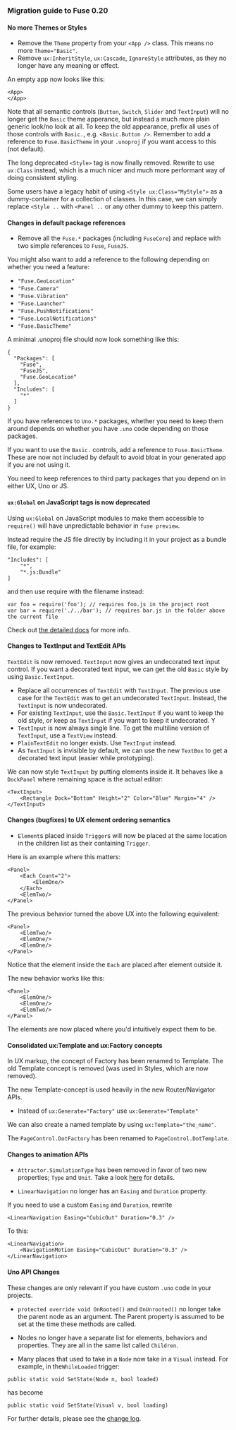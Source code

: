### Migration guide to Fuse 0.20

#### No more Themes or Styles

* Remove the `Theme` property from your `<App />` class. This means no more `Theme="Basic"`.
* Remove `ux:InheritStyle`, `ux:Cascade`, `IgnoreStyle` attributes, as they no longer have any meaning or effect.

An empty app now looks like this:

```
<App>
</App>
```

Note that all semantic controls (`Button`, `Switch`, `Slider` and `TextInput`) will no longer get the `Basic` theme apperance, but instead a much more plain generic look/no look at all. To keep the old appearance, prefix all uses of those controls with `Basic.`, e.g. `<Basic.Button />`. Remember to add a reference to `Fuse.BasicTheme` in your `.unoproj` if you want access to this (not default).

The long deprecated `<Style>` tag is now finally removed. Rewrite to use `ux:Class` instead, which is a much nicer and much more performant way of doing consistent styling.

Some users have a legacy habit of using `<Style ux:Class="MyStyle">` as a dummy-container for a collection of classes. In this case, we can simply replace `<Style ..` with `<Panel ..` or any other dummy to keep this pattern.


#### Changes in default package references

* Remove all the `Fuse.*` packages (including `FuseCore`) and replace with two simple references to `Fuse`, `FuseJS`.

You might also want to add a reference to the following depending on whether you need a feature:

* `"Fuse.GeoLocation"`
* `"Fuse.Camera"`
* `"Fuse.Vibration"`
* `"Fuse.Launcher"`
* `"Fuse.PushNotifications"`
* `"Fuse.LocalNotifications"`
* `"Fuse.BasicTheme"`

A minimal .unoproj file should now look something like this:

```
{
  "Packages": [
    "Fuse",
    "FuseJS",
    "Fuse.GeoLocation"
  ],
  "Includes": [
    "*"
  ]
}
```

If you have references to `Uno.*` packages, whether you need to keep them around depends on whether you have `.uno` code depending on those packages.

If you want to use the `Basic.` controls, add a reference to `Fuse.BasicTheme`. These are now not included by default to avoid bloat in your generated app if you are not using it.

You need to keep references to third party packages that you depend on in either UX, Uno or JS.

#### `ux:Global` on JavaScript tags is now deprecated

Using `ux:Global` on JavaScript modules to make them accessible to `require()` will have unpredictable behavior in `fuse preview`.

Instead require the JS file directly by including it in your project as a bundle file, for example:

```
"Includes": [
    "*",
    "*.js:Bundle"
]
```

and then use require with the filename instead:

```
var foo = require('foo'); // requires foo.js in the project root
var bar = require('./../bar'); // requires bar.js in the folder above the current file
```

Check out [the detailed docs](fusejs/fusejs.md#importing-modules-by-file-name) for more info.


#### Changes to TextInput and TextEdit APIs

`TextEdit` is now removed. `TextInput` now gives an undecorated text input control. If you want a decorated text input, we can get the old `Basic` style by using `Basic.TextInput`.

* Replace all occurrences of `TextEdit` with `TextInput`. The previous use case for the `TextEdit` was to get an undecorated `TextInput`. Instead, the `TextInput` is now undecorated.
* For existing `TextInput`, use the `Basic.TextInput` if you want to keep the old style, or keep as `TextInput` if you want to keep it undecorated. Y
* `TextInput` is now always single line. To get the multiline version of `TextInput`, use a `TextView` instead.
* `PlainTextEdit` no longer exists. Use `TextInput` instead.
* As `TextInput` is invisible by default, we can use the new `TextBox` to get a decorated text input (easier while prototyping).

We can now style `TextInput` by putting elements inside it. It behaves like a `DockPanel` where remaining space is the actual editor:

	<TextInput>
		<Rectangle Dock="Bottom" Height="2" Color="Blue" Margin="4" />
	</TextInput>

#### Changes (bugfixes) to UX element ordering semantics

* `Element`s placed inside `Trigger`s will now be placed at the same location in the children list as their containing `Trigger`.

Here is an example where this matters:
```
<Panel>
	<Each Count="2">
		<ElemOne/>
	</Each>
	<ElemTwo/>
</Panel>
```

The previous behavior turned the above UX into the following equivalent:
```
<Panel>
	<ElemTwo/>
	<ElemOne/>
	<ElemOne/>
</Panel>
```
Notice that the element inside the `Each` are placed after element outside it.

The new behavior works like this:
```
<Panel>
	<ElemOne/>
	<ElemOne/>
	<ElemTwo/>
</Panel>
```

The elements are now placed where you'd intuitively expect them to be.

#### Consolidated ux:Template and ux:Factory concepts

In UX markup, the concept of Factory has been renamed to Template. The old Template concept is removed (was used in Styles, which are now removed).

The new Template-concept is used heavily in the new Router/Navigator APIs.

* Instead of `ux:Generate="Factory"` use `ux:Generate="Template"`

We can also create a named template by using `ux:Template="the_name"`.

The `PageControl.DotFactory` has been renamed to `PageControl.DotTemplate`.


#### Changes to animation APIs

* `Attractor.SimulationType` has been removed in favor of two new properties; `Type` and `Unit`. Take a look [here](https://www.fusetools.com/learn/reference/fuse/animations/attractor_1) for details.

* `LinearNavigation` no longer has an `Easing` and `Duration` property.

If you need to use a custom `Easing` and `Duration`, rewrite

	<LinearNavigation Easing="CubicOut" Duration="0.3" />

To this:

	<LinearNavigation>
		<NavigationMotion Easing="CubicOut" Duration="0.3" />
	</LinearNavigation>


#### Uno API Changes

These changes are only relevant if you have custom `.uno` code in your projects.

* `protected override void OnRooted()` and `OnUnrooted()` no longer take the parent node as an argument. The Parent property is assumed to be set at the time these methods are called.

* Nodes no longer have a separate list for elements, behaviors and properties. They are all in the same list called `Children`.

* Many places that used to take in a `Node` now take in a `Visual` instead.
  For example, in the`WhileLoaded` trigger:

```
public static void SetState(Node n, bool loaded)
```
has become
```
public static void SetState(Visual v, bool loading)
```


For further details, please see the [change log](https://fuse-open.github.io/downloads).

